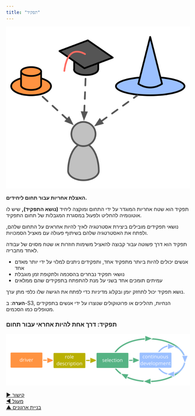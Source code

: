 ```yaml
---
title: "תפקיד"
---
```



![right,fit](img/illustrations/roles.png)

**האצלת אחריות עבור תחום ליחידים.**

תפקיד הוא שטח אחריות המוגדר על ידי התחום ומוקצה ליחיד **(נושא התפקיד),** שיש לו אוטונומיה להחליט ולפעול במסגרת המגבלות של תחום התפקיד.

נושאי תפקידים מובילים ביצירת אסטרטגיה לאיך להיות אחראים על התחום שלהם, ולפתח את האסטרטגיה שלהם בשיתוף פעולה עם מאציל הסמכויות.

תפקיד הוא דרך פשוטה עבור קבוצה להאציל משימות חוזרות או שטח מסוים של עבודה לאחד מחבריה.



- אנשים יכולים להיות ביותר מתפקיד אחד, ותפקידים ניתנים למלוי על ידי יותר מאדם אחד
- נושאי תפקיד נבחרים בהסכמה ולתקופת זמן מוגבלת
- עמיתים תומכים אחד בשני על מנת להתפתח בתפקידים שהם ממלאים

נושא תפקיד יכול לתחזק יומן ובקלוג מדיניות כדי לפתח את הגישה שלו כלפי מתן ערך.

**הערה**: ב-S3, הנחיות, תהליכים או פרוטוקולים שנוצרו על ידי אנשים בתפקידים מטופלים כמו הסכמים.


### תפקיד: דרך אחת להיות אחראי עבור תחום

![inline,fit](img/evolution/driver-role-selection-development.png)

[&#9654; קישור](linking.html)<br/>[&#9664; מעגל](circle.html)<br/>[&#9650; בניית ארגונים](building-organizations.html)

